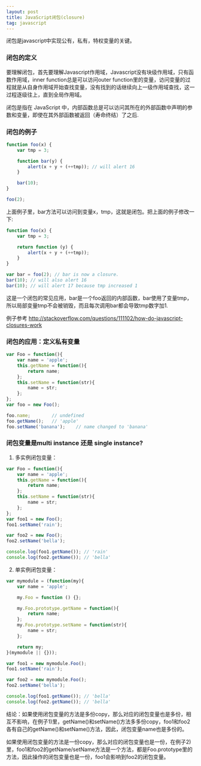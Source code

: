 ```yaml
---
layout: post
title: JavaScript闭包(closure)
tag: javascript
---
```


闭包是javascript中实现公有，私有，特权变量的关键。

### 闭包的定义

要理解闭包，首先要理解Javascript作用域，Javascript没有块级作用域，只有函数作用域，inner function总是可以访问outer function里的变量，访问变量的过程就是从自身作用域开始查找变量，没有找到的话继续向上一级作用域查找，这一过程逐级往上，直到全局作用域。

闭包是指在 JavaScript 中，内部函数总是可以访问其所在的外部函数中声明的参数和变量，即使在其外部函数被返回（寿命终结）了之后.

### 闭包的例子

```javascript
function foo(x) {
    var tmp = 3;

    function bar(y) {
        alert(x + y + (++tmp)); // will alert 16
    }

    bar(10);
}

foo(2);
```

上面例子里，bar方法可以访问到变量x，tmp，这就是闭包。把上面的例子修改一下:

```javascript
function foo(x) {
    var tmp = 3;

    return function (y) {
        alert(x + y + (++tmp));
    }
}

var bar = foo(2); // bar is now a closure.
bar(10); // will also alert 16
bar(10); // will alert 17 because tmp increased 1
```

这是一个闭包的常见应用，bar是一个foo返回的内部函数，bar使用了变量tmp，所以局部变量tmp不会被销毁，而且每次调用bar都会导致tmp数字加1.

例子参考 http://stackoverflow.com/questions/111102/how-do-javascript-closures-work

### 闭包的应用：定义私有变量

```javascript
var Foo = function(){
    var name = 'apple';
    this.getName = function(){
        return name;
    };
    this.setName = function(str){
        name = str;
    };
};
var foo = new Foo();

foo.name;        // undefined
foo.getName();   // 'apple'
foo.setName('banana');    // name changed to 'banana'
```

### 闭包变量是multi instance 还是 single instance?

1) 多实例闭包变量：

```javascript
var Foo = function(){
    var name = 'apple';
    this.getName = function(){
        return name;
    };
    this.setName = function(str){
        name = str;
    };
};
var foo1 = new Foo();
foo1.setName('rain');

var foo2 = new Foo();
foo2.setName('bella');

console.log(foo1.getName()); // 'rain'
console.log(foo2.getName()); // 'bella'
```

2) 单实例闭包变量：

```javascript
var mymodule = (function(my){
    var name = 'apple';

    my.Foo = function () {};

    my.Foo.prototype.getName = function(){
        return name;
    };
    my.Foo.prototype.setName = function(str){
        name = str;
    };

    return my;
}(mymodule || {}));

var foo1 = new mymodule.Foo();
foo1.setName('rain');

var foo2 = new mymodule.Foo();
foo2.setName('bella');

console.log(foo1.getName()); // 'bella'
console.log(foo2.getName()); // 'bella'
```

结论：如果使用闭包变量的方法是多份copy，那么对应的闭包变量也是多份，相互不影响，在例子1)里，getName()和setName()方法多多份copy，foo1和foo2各有自己的getName()和setName()方法，因此，闭包变量name也是多份的。

如果使用闭包变量的方法是一份copy，那么对应的闭包变量也是一份，在例子2)里，foo1和foo2的getName/setName方法是一个方法，都是Foo.prototype里的方法，因此操作的闭包变量也是一份，foo1会影响到foo2的闭包变量。
